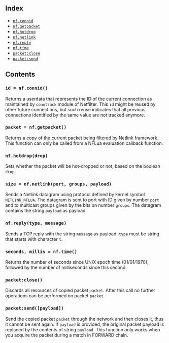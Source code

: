 Index
-----

- [`nf.connid`](#id--nfconnid)
- [`nf.getpacket`](#packet--nfgetpacket)
- [`nf.hotdrop`](#nfhotdropdrop)
- [`nf.netlink`](#size--nfnetlinkport-groups-payload)
- [`nf.reply`](#nfreplytype-message)
- [`nf.time`](#seconds-millis--nftime)
- [`packet:close`](#packetclose)
- [`packet:send`](#packetsendpayload)

Contents
--------

### `id = nf.connid()`

Returns a userdata that represents the ID of the current connection as maintained by `conntrack` module of Netfilter.
This `id` might be reused by other future connections, but such reuse indicates that all previous connections identified by the same value are not tracked anymore.

### `packet = nf.getpacket()`

Returns a copy of the current packet being filtered by Netlink framework.
This function can only be called from a NFLua evaluation callback function.

### `nf.hotdrop(drop)`

Sets whether the packet will be hot-dropped or not, based on the boolean `drop`.

### `size = nf.netlink(port, groups, payload)`

Sends a Netlink datagram using protocol defined by kernel symbol `NETLINK_NFLUA`.
The datagram is sent to port with ID given by number `port` and to multicast groups given by the bits on number `groups`.
The datagram contains the string `payload` as payload.

### `nf.reply(type, message)`

Sends a TCP reply with the string `message` as payload.
`type` must be string that starts with character `t`.

### `seconds, millis = nf.time()`

Returns the number of seconds since UNIX epoch time (01/01/1970), followed by the number of milliseconds since this second.

### `packet:close()`

Discards all resources of copied packet `packet`.
After this call no further operations can be performed on packet `packet`.

### `packet:send([payload])`

Send the copied packet `packet` through the network and then closes it, thus it cannot be sent again.
If `payload` is provided, the original packet payload is replaced by the contents of string `payload`.
This function only works when you acquire the packet during a match in FORWARD chain.
